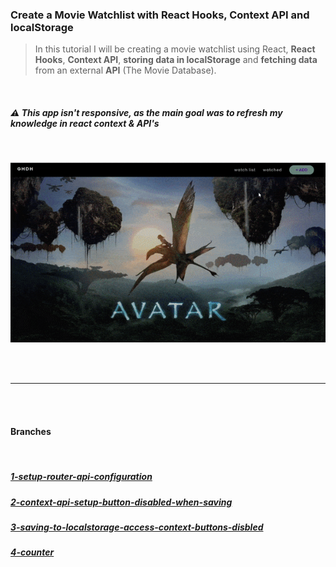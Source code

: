 ### Create a Movie Watchlist with React Hooks, Context API and localStorage

> In this tutorial I will be creating a movie watchlist using React, **React Hooks**, **Context API**, **storing data in localStorage** and **fetching data** from an external **API** (The Movie Database).

<br>

##### ⚠️ This app isn't responsive, as the main goal was to refresh my knowledge in react context & API's

<br>

[<img src="./src/img/preview-app.gif"/>](https://movie-search-exercise-mariduena.netlify.app/)

<br>
<br>

---

<br>
<br>

#### Branches

<br>

##### [ 1-setup-router-api-configuration](https://github.com/nadiamariduena/movie-watchlist-reacthooks-context-api/tree/1-setup-router-api-configuration)

##### [2-context-api-setup-button-disabled-when-saving](https://github.com/nadiamariduena/movie-watchlist-reacthooks-context-api/tree/2-context-api-setup-button-disabled-when-saving)

##### [3-saving-to-localstorage-access-context-buttons-disbled](https://github.com/nadiamariduena/movie-watchlist-reacthooks-context-api/tree/3-saving-to-localstorage-access-context-buttons-disbled)

##### [4-counter](https://github.com/nadiamariduena/movie-watchlist-reacthooks-context-api/tree/4-counter)
